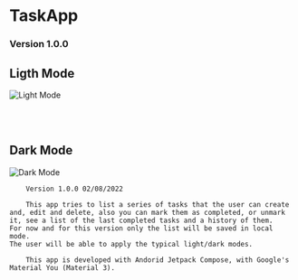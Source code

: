 # TaskApp

### Version 1.0.0
## Ligth Mode
![Light Mode](https://github.com/JorgeAgulloM/TaskApp/blob/main/Design/Version_0.0.1/Light_Mode.png)

<br>
<br>

## Dark Mode
![Dark Mode](https://github.com/JorgeAgulloM/TaskApp/blob/main/Design/Version_0.0.1/Dark_Mode.png)

```text
    Version 1.0.0 02/08/2022

    This app tries to list a series of tasks that the user can create and, edit and delete, also you can mark them as completed, or unmark it, see a list of the last completed tasks and a history of them.
For now and for this version only the list will be saved in local mode. 
The user will be able to apply the typical light/dark modes. 

    This app is developed with Andorid Jetpack Compose, with Google's Material You (Material 3). 
```

